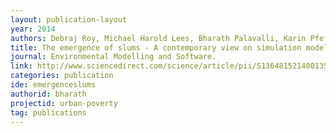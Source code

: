```yaml
---
layout: publication-layout
year: 2014
authors: Debraj Roy, Michael Harold Lees, Bharath Palavalli, Karin Pfeffer, M.A.Peter Sloot.
title: The emergence of slums - A contemporary view on simulation models.
journal: Environmental Modelling and Software. 
link: http://www.sciencedirect.com/science/article/pii/S1364815214001352
categories: publication
ide: emergenceslums
authorid: bharath
projectid: urban-poverty
tag: publications
---
```

